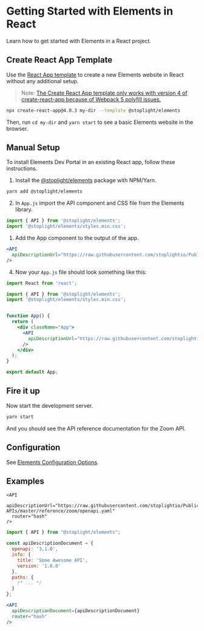 # Getting Started with Elements in React

Learn how to get started with Elements in a React project.

## Create React App Template

Use the [React App template](https://github.com/stoplightio/cra-template-elements) to create a new Elements website in React without any additional setup.

> Note: [The Create React App template only works with version 4 of create-react-app because of Webpack 5 polyfill issues.](https://github.com/facebook/create-react-app/issues/11756)

```bash
npx create-react-app@4.0.3 my-dir --template @stoplight/elements
```

Then, run `cd my-dir` and `yarn start` to see a basic Elements website in the browser.

## Manual Setup

To install Elements Dev Portal in an existing React app, follow these instructions.


1. Install the [@stoplight/elements](https://www.npmjs.com/package/@stoplight/elements) package with NPM/Yarn.

```bash
yarn add @stoplight/elements
```

2. In `App.js` import the API component and CSS file from the Elements library.

```jsx
import { API } from '@stoplight/elements';
import '@stoplight/elements/styles.min.css';
```

1. Add the App component to the output of the app.

```jsx
<API
  apiDescriptionUrl="https://raw.githubusercontent.com/stoplightio/Public-APIs/master/reference/zoom/openapi.yaml"
/>
```

4. Now your `App.js` file should look something like this:

<!-- title: App.js -->
```jsx
import React from 'react';

import { API } from '@stoplight/elements';
import '@stoplight/elements/styles.min.css';


function App() {
  return (
    <div className="App">
      <API
        apiDescriptionUrl="https://raw.githubusercontent.com/stoplightio/Public-APIs/master/reference/zoom/openapi.yaml"
      />
    </div>
  );
}

export default App;
```
## Fire it up

Now start the development server.

```bash
yarn start
```

And you should see the API reference documentation for the Zoom API.

## Configuration

See [Elements Configuration Options](elements-options.md). 

## Examples

<!-- title: React Component with API Description Provided as a URL -->
```
<API
  apiDescriptionUrl="https://raw.githubusercontent.com/stoplightio/Public-APIs/master/reference/zoom/openapi.yaml"
  router="hash"
/>
```

<!-- title: React Component with API Description Provided Directly -->

```jsx
import { API } from "@stoplight/elements";

const apiDescriptionDocument = {
  openapi: '3.1.0',
  info: {
    title: 'Some Awesome API',
    version: '1.0.0'
  },
  paths: {
    /* ... */
  }
};

<API
  apiDescriptionDocument={apiDescriptionDocument}
  router="hash"
/>
```
